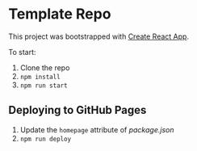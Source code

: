 # Template Repo

This project was bootstrapped with [Create React App](https://github.com/facebook/create-react-app).

To start:

1. Clone the repo
2. `npm install`
3. `npm run start`

## Deploying to GitHub Pages

1. Update the `homepage` attribute of _package.json_
2. `npm run deploy`
